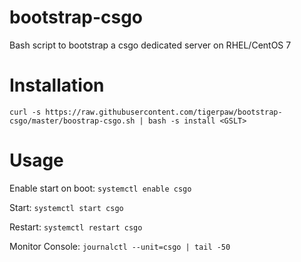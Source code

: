 # bootstrap-csgo
Bash script to bootstrap a csgo dedicated server on RHEL/CentOS 7

# Installation
`curl -s https://raw.githubusercontent.com/tigerpaw/bootstrap-csgo/master/boostrap-csgo.sh | bash -s install <GSLT>`

# Usage
Enable start on boot: `systemctl enable csgo`

Start: `systemctl start csgo`

Restart: `systemctl restart csgo`

Monitor Console: `journalctl --unit=csgo | tail -50`
